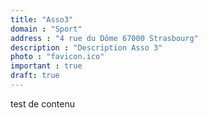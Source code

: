 ```yaml
---
title: "Asso3"
domain : "Sport"
address : "4 rue du Dôme 67000 Strasbourg"
description : "Description Asso 3"
photo : "favicon.ico"
important : true
draft: true
---
```

test de contenu 
